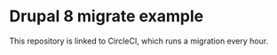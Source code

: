 # Drupal 8 migrate example

This repository is linked to CircleCI, which runs a migration every hour.

